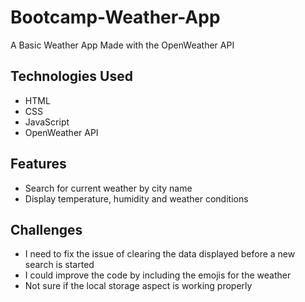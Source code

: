 # Bootcamp-Weather-App

A Basic Weather App Made with the OpenWeather API

## Technologies Used

- HTML
- CSS
- JavaScript
- OpenWeather API

## Features

- Search for current weather by city name
- Display temperature, humidity and weather conditions

## Challenges

- I need to fix the issue of clearing the data displayed before a new search is started
- I could improve the code by including the emojis for the weather
- Not sure if the local storage aspect is working properly